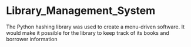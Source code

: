 # Library_Management_System
The Python hashing library was used to create a menu-driven software. It would make it possible for the library to keep track of its books and borrower information
